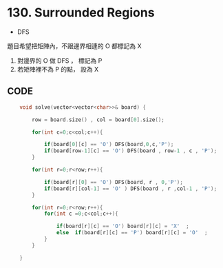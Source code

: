 # 130. Surrounded Regions

- DFS

題目希望把矩陣內，不跟邊界相連的 O 都標記為 X

1. 對邊界的 O 做 DFS ， 標記為 P
2. 若矩陣裡不為 P 的點， 設為 X

## CODE

```c++
    void solve(vector<vector<char>>& board) {

        row = board.size() , col = board[0].size();

        for(int c=0;c<col;c++){

            if(board[0][c] == 'O') DFS(board,0,c,'P');
            if(board[row-1][c] == 'O') DFS(board , row-1 , c , 'P');
        }

        for(int r=0;r<row;r++){

            if(board[r][0] == 'O') DFS(board, r , 0,'P');
            if(board[r][col-1] == 'O' ) DFS(board , r ,col-1 , 'P');
        }

        for(int r=0;r<row;r++){
            for(int c =0;c<col;c++){

                if(board[r][c] == 'O') board[r][c] = 'X'  ;
                else  if(board[r][c] == 'P') board[r][c] = 'O'  ;
            }
        }

    }
```
